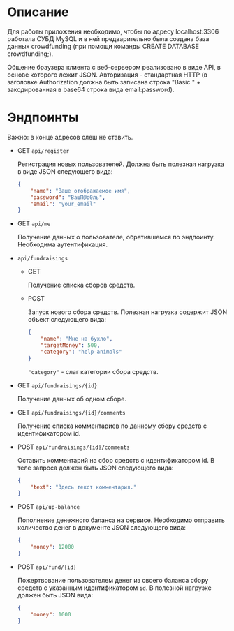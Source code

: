 # Описание
Для работы приложения необходимо, чтобы по адресу localhost:3306 работала СУБД MySQL и в ней предварительно была создана база данных crowdfunding (при помощи команды CREATE DATABASE crowdfunding;).

Общение браузера клиента с веб-сервером реализовано в виде API, в основе которого лежит JSON.
Авторизация - стандартная HTTP (в заголовке Authorization должна быть записана строка "Basic " + закодированная в base64 строка вида email:password).

# Эндпоинты
Важно: в конце адресов слеш не ставить.
- GET `api/register`

	Регистрация новых пользователей. Должна быть полезная нагрузка в виде JSON следующего вида:
	```json
	{
		"name": "Ваше отображаемое имя",
		"password": "ВашП@р0ль",
		"email": "your_email"
	}
	```
- GET `api/me`

	Получение данных о пользователе, обратившемся по эндпоинту. Необходима аутентификация.
- `api/fundraisings`
	- GET

		Получение списка сборов средств.
	- POST

		Запуск нового сбора средств. Полезная нагрузка содержит JSON объект следующего вида:
		```json
		{
			"name": "Мне на бухло",
			"targetMoney": 500,
			"category": "help-animals"
		}
		```
		`"category"` - слаг категории сбора средств.
- GET `api/fundraisings/{id}`

	Получение данных об одном сборе.
- GET `api/fundraisings/{id}/comments`

	Получение списка комментариев по данному сбору средств с идентификатором id.
- POST `api/fundraisings/{id}/comments`

	Оставить комментарий на сбор средств с идентификатором id. В теле запроса должен быть JSON следующего вида:
	```json
	{
		"text": "Здесь текст комментария."
	}
	```
- POST `api/up-balance`

	Пополнение денежного баланса на сервисе. Необходимо отправить количество денег в документе JSON следующего вида:
	```json
	{
		"money": 12000
	}
	```
- POST `api/fund/{id}`

	Пожертвование пользователем денег из своего баланса сбору средств с указанным идентификатором `id`. В полезной нагрузке должен быть JSON вида:
	```json
	{
		"money": 1000
	}
	```
